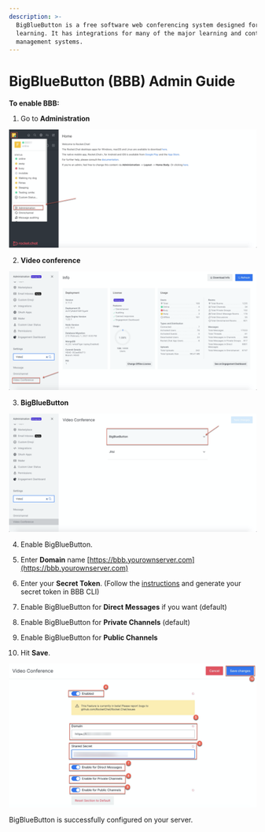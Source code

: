 ```yaml
---
description: >-
  BigBlueButton is a free software web conferencing system designed for online
  learning. It has integrations for many of the major learning and content
  management systems.
---
```


# BigBlueButton \(BBB\) Admin Guide

**To enable BBB:**

1. Go to **Administration** 

![](../../../.gitbook/assets/image%20%28215%29.png)

2. **Video conference** 

![](../../../.gitbook/assets/image%20%28237%29.png)

3. **BigBlueButton**

![](../../../.gitbook/assets/image%20%28231%29.png)

4. Enable BigBlueButton.

5. Enter **Domain** name [https://bbb.yourownserver.com](https://bbb.yourownserver.com)

6. Enter your **Secret Token**. \(Follow the [instructions](https://docs.bigbluebutton.org/admin/bbb-conf.html) and generate your secret token in BBB CLI\)

7.  Enable BigBlueButton for **Direct Messages** if you want \(default\)

8. Enable BigBlueButton for **Private Channels** \(default\)

9. Enable BigBlueButton for **Public Channels**

10. Hit **Save**.

![](../../../.gitbook/assets/image%20%28277%29.png)

BigBlueButton is successfully configured on your server.  

